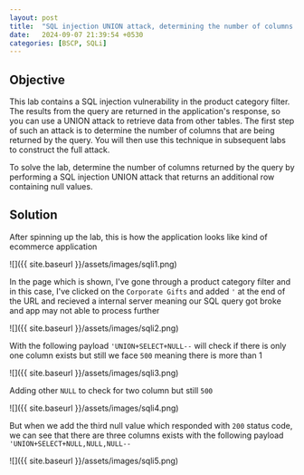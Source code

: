 ```yaml
---
layout: post
title:  "SQL injection UNION attack, determining the number of columns returned by the query"
date:   2024-09-07 21:39:54 +0530
categories: [BSCP, SQLi]
---
```


## Objective 

This lab contains a SQL injection vulnerability in the product category filter. The results from the query are returned in the application's response, so you can use a UNION attack to retrieve data from other tables. The first step of such an attack is to determine the number of columns that are being returned by the query. You will then use this technique in subsequent labs to construct the full attack.

To solve the lab, determine the number of columns returned by the query by performing a SQL injection UNION attack that returns an additional row containing null values.

## Solution 

After spinning up the lab, this is how the application looks like kind of ecommerce application 

![]({{ site.baseurl }}/assets/images/sqli1.png)

In the page which is shown, I've gone through a product category filter and in this case, I've clicked on the `Corporate Gifts` and added `'` at the end of the URL and recieved a internal server meaning our SQL query got broke and app may not able to process further 

![]({{ site.baseurl }}/assets/images/sqli2.png)

With the following payload `'UNION+SELECT+NULL--` will check if there is only one column exists but still we face `500` meaning there is more than 1

![]({{ site.baseurl }}/assets/images/sqli3.png)

Adding other `NULL` to check for two column but still `500`

![]({{ site.baseurl }}/assets/images/sqli4.png)

But when we add the third null value which responded with `200` status code, we can see that there are three columns exists with the following payload `'UNION+SELECT+NULL,NULL,NULL--` 

![]({{ site.baseurl }}/assets/images/sqli5.png)